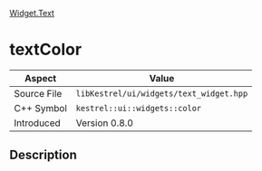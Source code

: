 [Widget.Text](index.md)
# textColor
| Aspect | Value |
| --- | --- |
| Source File | `libKestrel/ui/widgets/text_widget.hpp` |
| C++ Symbol | `kestrel::ui::widgets::color` |
| Introduced | Version 0.8.0 |
## Description
